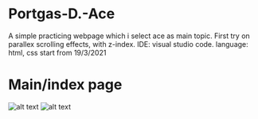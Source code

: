 # Portgas-D.-Ace
A simple practicing webpage which i select ace as main topic.
First try on parallex scrolling effects, with z-index.
IDE: visual studio code.
language: html, css
start from 19/3/2021



# Main/index page
![alt text](https://github.com/ting0608/Portgas-D.-Ace/blob/master/index1.jpg?raw=true)
![alt text](https://github.com/ting0608/Portgas-D.-Ace/blob/master/index2.jpg?raw=true)
